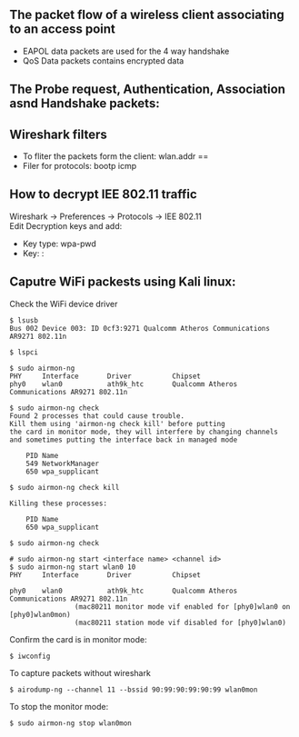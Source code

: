 ## The packet flow of a wireless client associating to an access point


* EAPOL data packets are used for the 4 way handshake
* QoS Data packets contains encrypted data

## The Probe request, Authentication, Association asnd Handshake packets:

## Wireshark filters
* To fliter the packets form the client: wlan.addr == <mac addr>
* Filer for protocols: bootp icmp

## How to decrypt IEE 802.11 traffic
  
Wireshark -> Preferences -> Protocols -> IEE 802.11\
Edit Decryption keys and add:
* Key type: wpa-pwd
* Key: <preshared key>:<ssid>



## Caputre WiFi packests using Kali linux:
 
Check the WiFi device driver
```
$ lsusb
Bus 002 Device 003: ID 0cf3:9271 Qualcomm Atheros Communications AR9271 802.11n

$ lspci
```
  
```
$ sudo airmon-ng
PHY     Interface       Driver          Chipset
phy0    wlan0           ath9k_htc       Qualcomm Atheros Communications AR9271 802.11n
```

```
$ sudo airmon-ng check
Found 2 processes that could cause trouble.
Kill them using 'airmon-ng check kill' before putting
the card in monitor mode, they will interfere by changing channels
and sometimes putting the interface back in managed mode

    PID Name
    549 NetworkManager
    650 wpa_supplicant
```

```
$ sudo airmon-ng check kill

Killing these processes:

    PID Name
    650 wpa_supplicant
```

```
$ sudo airmon-ng check
```
  
```
# sudo airmon-ng start <interface name> <channel id>
$ sudo airmon-ng start wlan0 10
PHY     Interface       Driver          Chipset

phy0    wlan0           ath9k_htc       Qualcomm Atheros Communications AR9271 802.11n
                (mac80211 monitor mode vif enabled for [phy0]wlan0 on [phy0]wlan0mon)
                (mac80211 station mode vif disabled for [phy0]wlan0)
```

Confirm the card is in monitor mode:
```
$ iwconfig
```

To capture packets without wireshark
```
$ airodump-ng --channel 11 --bssid 90:99:90:99:90:99 wlan0mon
```

To stop the monitor mode:
```
$ sudo airmon-ng stop wlan0mon
```
